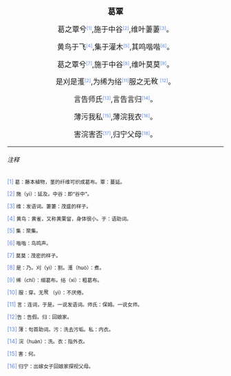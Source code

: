 <head>
    <style>
    a {
        color: rgb(95, 136, 224);
        font-size: small;
        text-decoration: none;
    }
    h1 {
        text-align: center;
        font-size: large;
    }
    .pre {
        text-indent: 2em;
        font-size: small;
    }
    .main {
        text-indent: 2em;
        font-size: larger;
    }
    .main_center {
        text-align: center;
        font-size: larger;
    }
    .comment {
        font-size: smaller;
    }
    .img-responsive {
        display: inline;
        width: 1em;
        height: 1em;
    }
    </style>
</head>

<body>
<h1>葛覃</h1>
<p class="main_center">葛之覃兮<a href="#1"><sup>[1]</sup></a>,施于中谷<a href="#2"><sup>[2]</sup></a>,维叶萋萋<a href="#3"><sup>[3]</sup></a>。</p>
<p class="main_center">黄鸟于飞<a href="#4"><sup>[4]</sup></a>,集于灌木<a href="#5"><sup>[5]</sup></a>,其鸣喈喈<a href="#6"><sup>[6]</sup></a>。</p>
<p class="main_center">葛之覃兮<a href="#7"><sup>[7]</sup></a>,施于中谷<a href="#8"><sup>[8]</sup></a>,维叶莫莫<a href="#9"><sup>[9]</sup></a>。</p>
<p class="main_center">是刈是濩<a href="#10"><sup>[2]</sup></a>,为𫄨为绤<a href="#11"><sup>[11]</sup></a>服之无<img src="../../public/imgs/yi.png" class="img-responsive" /> <a href="#12"><sup>[12]</sup></a>。</p>

<p class="main_center">言告师氏<a href="#13"><sup>[13]</sup></a>,言告言归<a href="#14"><sup>[14]</sup></a>。</p>
<p class="main_center">薄污我私<a href="#15"><sup>[15]</sup></a>,薄浣我衣<a href="#16"><sup>[16]</sup></a>。</p>
<p class="main_center">害浣害否<a href="#17"><sup>[17]</sup></a>,归宁父母<a href="#18"><sup>[18]</sup></a>。</p>

<hr>

<h6>注释</h6>

<p class="comment"><a id="1">[1]</a> 葛：藤本植物，茎的纤维可织成葛布。覃：蔓延。</p>
<p class="comment"><a id="2">[2]</a> 施（yì）：延及。中谷：即“谷中”。</p>
<p class="comment"><a id="3">[3]</a> 维：发语词。萋萋：茂盛的样子。</p>
<p class="comment"><a id="4">[4]</a> 黄鸟：黄雀，又称黄栗留，身体很小。于：语助词。 </p>
<p class="comment"><a id="5">[5]</a> 集：聚集。</p>
<p class="comment"><a id="6">[6]</a> 喈喈：鸟鸣声。 </p>
<p class="comment"><a id="7">[7]</a> 莫莫：茂密的样子。</p>
<p class="comment"><a id="8">[8]</a> 是：乃。刈（yì）：割。濩（huò）：煮。 </p>
<p class="comment"><a id="9">[9]</a> 𫄨（chī）：细葛布。绤（xì）：粗葛布。</p>
<p class="comment"><a id="10">[10]</a> 服：穿。无<img src="../../public/imgs/yi.png" class="img-responsive" /> （yì）：不厌倦。</p>
<p class="comment"><a id="11">[11]</a> 言：连词，于是。一说发语词。师氏：保姆。一说女师。</p>
<p class="comment"><a id="12">[12]</a>告：告假。归：回娘家。</p>
<p class="comment"><a id="13">[13]</a> 薄：句首助词。污：洗去污垢。私：内衣。</p>
<p class="comment"><a id="14">[14]</a> 浣（huàn）：洗。衣：指外衣。</p>
<p class="comment"><a id="15">[15]</a> 害：何。</p>
<p class="comment"><a id="16">[16]</a> 归宁：出嫁女子回娘家探视父母。 </p>

</body>